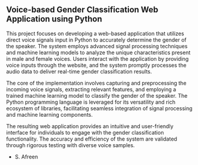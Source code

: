 ## Voice-based Gender Classification Web Application using Python
This project focuses on developing a web-based application that utilizes direct voice signals input in Python to accurately determine the gender of the speaker. The system employs advanced signal processing techniques and machine learning models to analyze the unique characteristics present in male and female voices. Users interact with the application by providing voice inputs through the website, and the system promptly processes the audio data to deliver real-time gender classification results.

The core of the implementation involves capturing and preprocessing the incoming voice signals, extracting relevant features, and employing a trained machine learning model to classify the gender of the speaker. The Python programming language is leveraged for its versatility and rich ecosystem of libraries, facilitating seamless integration of signal processing and machine learning components.

The resulting web application provides an intuitive and user-friendly interface for individuals to engage with the gender classification functionality. The accuracy and efficiency of the system are validated through rigorous testing with diverse voice samples.

- S. Afreen
